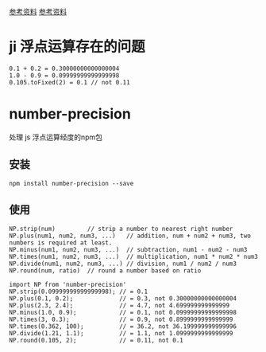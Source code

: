 [参考资料](https://github.com/camsong/blog/issues/9)
[参考资料](https://github.com/nefe/number-precision)


# ji 浮点运算存在的问题

```
0.1 + 0.2 = 0.30000000000000004
1.0 - 0.9 = 0.09999999999999998
0.105.toFixed(2) = 0.1 // not 0.11
```


# number-precision

处理 js 浮点运算经度的npm包


## 安装

```
npm install number-precision --save
```


## 使用

```
NP.strip(num)         // strip a number to nearest right number
NP.plus(num1, num2, num3, ...)   // addition, num + num2 + num3, two numbers is required at least.
NP.minus(num1, num2, num3, ...)  // subtraction, num1 - num2 - num3
NP.times(num1, num2, num3, ...)  // multiplication, num1 * num2 * num3
NP.divide(num1, num2, num3, ...) // division, num1 / num2 / num3
NP.round(num, ratio)  // round a number based on ratio
```

```
import NP from 'number-precision'
NP.strip(0.09999999999999998); // = 0.1
NP.plus(0.1, 0.2);             // = 0.3, not 0.30000000000000004
NP.plus(2.3, 2.4);             // = 4.7, not 4.699999999999999
NP.minus(1.0, 0.9);            // = 0.1, not 0.09999999999999998
NP.times(3, 0.3);              // = 0.9, not 0.8999999999999999
NP.times(0.362, 100);          // = 36.2, not 36.199999999999996
NP.divide(1.21, 1.1);          // = 1.1, not 1.0999999999999999
NP.round(0.105, 2);            // = 0.11, not 0.1
```